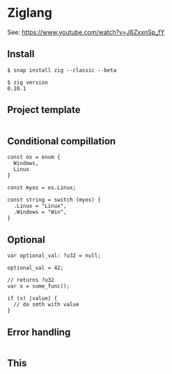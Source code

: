 # Ziglang

See: https://www.youtube.com/watch?v=J6ZxxnSp_fY

## Install
```
$ snap install zig --classic --beta

$ zig version
0.10.1
```

## Project template
```

```


## Conditional compillation

```ziglang
const os = enum {
  Windows,
  Linux
}

const myos = os.Linux;

const string = switch (myos) {
  .Linux = "Linux",
  .Windows = "Win",
}
```

## Optional

```
var optional_val: ?u32 = null;

optional_val = 42;

// returns ?u32
var x = some_func();

if (x) |value| {
  // do smth with value
}
```

## Error handling
```

```

## This

```

```
